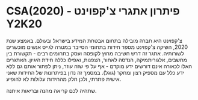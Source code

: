 # CSA(2020) - פיתרון אתגרי צ'קפוינט Y2K20

צ'קפוינט היא חברה מובילה בתחום אבטחת המידע בישראל ובעולם. באמצע שנת 2020, השיקה צ'קפוינט מספר חידות בתחומי הסייבר במטרה לגייס אנשים מוכשרים לשורותיה. אתגר זה דרש חשיבה מחוץ לקופסה ועסק בתחומים רבים - תקשורת בין מחשבים, אלגוריתמיקה, הנדסה לאחור, הצפנות, ואפילו כללה חידת היגיון.
האתגרים האלו לכאורה אינם דורשים ידע מוקדם - אף על פי שזה עוזר, ניתן לפתור אותם גם ללא ידע כלל עם מספיק רצון ומחקר (גוגל). במסמך זה נדון בפיתרונות של החידות שאני אישית פתרתי, ולכן חלק מהחידות עלולות לא להופיע. 


שתהיה לכם קריאה מהנה ובריאות איתנה.
